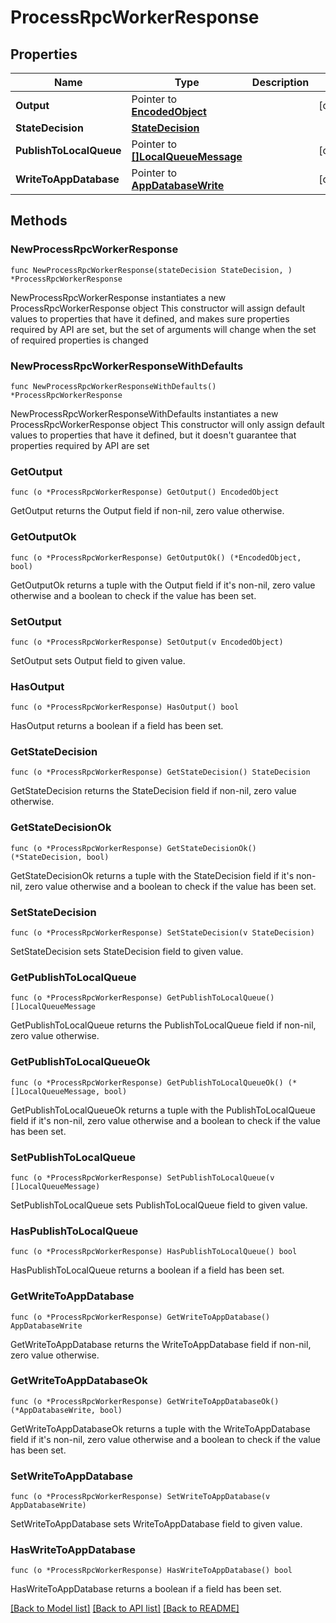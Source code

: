 # ProcessRpcWorkerResponse

## Properties

Name | Type | Description | Notes
------------ | ------------- | ------------- | -------------
**Output** | Pointer to [**EncodedObject**](EncodedObject.md) |  | [optional] 
**StateDecision** | [**StateDecision**](StateDecision.md) |  | 
**PublishToLocalQueue** | Pointer to [**[]LocalQueueMessage**](LocalQueueMessage.md) |  | [optional] 
**WriteToAppDatabase** | Pointer to [**AppDatabaseWrite**](AppDatabaseWrite.md) |  | [optional] 

## Methods

### NewProcessRpcWorkerResponse

`func NewProcessRpcWorkerResponse(stateDecision StateDecision, ) *ProcessRpcWorkerResponse`

NewProcessRpcWorkerResponse instantiates a new ProcessRpcWorkerResponse object
This constructor will assign default values to properties that have it defined,
and makes sure properties required by API are set, but the set of arguments
will change when the set of required properties is changed

### NewProcessRpcWorkerResponseWithDefaults

`func NewProcessRpcWorkerResponseWithDefaults() *ProcessRpcWorkerResponse`

NewProcessRpcWorkerResponseWithDefaults instantiates a new ProcessRpcWorkerResponse object
This constructor will only assign default values to properties that have it defined,
but it doesn't guarantee that properties required by API are set

### GetOutput

`func (o *ProcessRpcWorkerResponse) GetOutput() EncodedObject`

GetOutput returns the Output field if non-nil, zero value otherwise.

### GetOutputOk

`func (o *ProcessRpcWorkerResponse) GetOutputOk() (*EncodedObject, bool)`

GetOutputOk returns a tuple with the Output field if it's non-nil, zero value otherwise
and a boolean to check if the value has been set.

### SetOutput

`func (o *ProcessRpcWorkerResponse) SetOutput(v EncodedObject)`

SetOutput sets Output field to given value.

### HasOutput

`func (o *ProcessRpcWorkerResponse) HasOutput() bool`

HasOutput returns a boolean if a field has been set.

### GetStateDecision

`func (o *ProcessRpcWorkerResponse) GetStateDecision() StateDecision`

GetStateDecision returns the StateDecision field if non-nil, zero value otherwise.

### GetStateDecisionOk

`func (o *ProcessRpcWorkerResponse) GetStateDecisionOk() (*StateDecision, bool)`

GetStateDecisionOk returns a tuple with the StateDecision field if it's non-nil, zero value otherwise
and a boolean to check if the value has been set.

### SetStateDecision

`func (o *ProcessRpcWorkerResponse) SetStateDecision(v StateDecision)`

SetStateDecision sets StateDecision field to given value.


### GetPublishToLocalQueue

`func (o *ProcessRpcWorkerResponse) GetPublishToLocalQueue() []LocalQueueMessage`

GetPublishToLocalQueue returns the PublishToLocalQueue field if non-nil, zero value otherwise.

### GetPublishToLocalQueueOk

`func (o *ProcessRpcWorkerResponse) GetPublishToLocalQueueOk() (*[]LocalQueueMessage, bool)`

GetPublishToLocalQueueOk returns a tuple with the PublishToLocalQueue field if it's non-nil, zero value otherwise
and a boolean to check if the value has been set.

### SetPublishToLocalQueue

`func (o *ProcessRpcWorkerResponse) SetPublishToLocalQueue(v []LocalQueueMessage)`

SetPublishToLocalQueue sets PublishToLocalQueue field to given value.

### HasPublishToLocalQueue

`func (o *ProcessRpcWorkerResponse) HasPublishToLocalQueue() bool`

HasPublishToLocalQueue returns a boolean if a field has been set.

### GetWriteToAppDatabase

`func (o *ProcessRpcWorkerResponse) GetWriteToAppDatabase() AppDatabaseWrite`

GetWriteToAppDatabase returns the WriteToAppDatabase field if non-nil, zero value otherwise.

### GetWriteToAppDatabaseOk

`func (o *ProcessRpcWorkerResponse) GetWriteToAppDatabaseOk() (*AppDatabaseWrite, bool)`

GetWriteToAppDatabaseOk returns a tuple with the WriteToAppDatabase field if it's non-nil, zero value otherwise
and a boolean to check if the value has been set.

### SetWriteToAppDatabase

`func (o *ProcessRpcWorkerResponse) SetWriteToAppDatabase(v AppDatabaseWrite)`

SetWriteToAppDatabase sets WriteToAppDatabase field to given value.

### HasWriteToAppDatabase

`func (o *ProcessRpcWorkerResponse) HasWriteToAppDatabase() bool`

HasWriteToAppDatabase returns a boolean if a field has been set.


[[Back to Model list]](../README.md#documentation-for-models) [[Back to API list]](../README.md#documentation-for-api-endpoints) [[Back to README]](../README.md)


